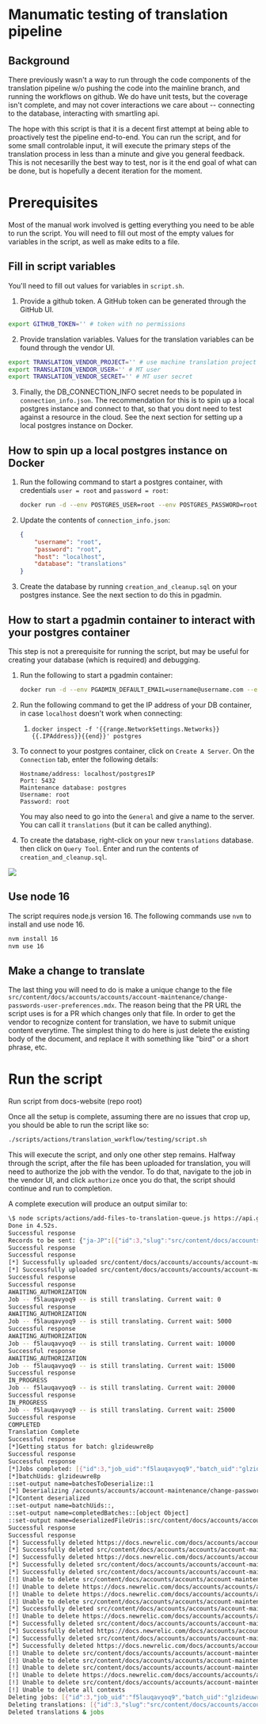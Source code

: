 # Manumatic testing of translation pipeline

## Background

There previously wasn't a way to run through the code components of the translation pipeline w/o pushing the code into the mainline branch, and running the workflows on github. We do have unit tests, but the coverage isn't complete, and may not cover interactions we care about -- connecting to the database, interacting with smartling api. 

The hope with this script is that it is a decent first attempt at being able to proactively test the pipeline end-to-end. You can run the script, and for some small controlable input, it will execute the primary steps of the translation process in less than a minute and give you general feedback. This is not necesarilly the best way to test, nor is it the end goal of what can be done, but is hopefully a decent iteration for the moment.

# Prerequisites

Most of the manual work involved is getting everything you need to be able to run the script. You will need to fill out most of the empty values for variables in the script, as well as make edits to a file.

## Fill in script variables

You'll need to fill out values for variables in `script.sh`.

1. Provide a github token. A GitHub token can be generated through the GitHub UI. 

  ```sh
  export GITHUB_TOKEN='' # token with no permissions
  ```

2. Provide translation variables. Values for the translation variables can be found through the vendor UI.

  ```sh
  export TRANSLATION_VENDOR_PROJECT='' # use machine translation project
  export TRANSLATION_VENDOR_USER='' # MT user
  export TRANSLATION_VENDOR_SECRET='' # MT user secret
  ```


3. Finally, the DB_CONNECTION_INFO secret needs to be populated in `connection_info.json`. The recommendation for this is to spin up a local postgres instance and connect to that, so that you dont need to test against a resource in the cloud. See the next section for setting up a local postgres instance on Docker. 

## How to spin up a local postgres instance on Docker

1. Run the following command to start a postgres container, with credentials  `user = root` and `password = root`:
    ```bash
    docker run -d --env POSTGRES_USER=root --env POSTGRES_PASSWORD=root --env POSTGRES_DB=translations --name postgres -p 5432:5432 postgres
    ```

2. Update the contents of `connection_info.json`:

    ```JSON
    {
        "username": "root",
        "password": "root",
        "host": "localhost",
        "database": "translations"
    }
    ```
3. Create the database by running `creation_and_cleanup.sql` on your postgres instance. See the next section to do this in pgadmin.

## How to start a pgadmin container to interact with your postgres container

This step is not a prerequisite for running the script, but may be useful for creating your database (which is required) and debugging. 

1. Run the following to start a pgadmin container:
    ```bash
    docker run -d --env PGADMIN_DEFAULT_EMAIL=username@username.com --env PGADMIN_DEFAULT_PASSWORD=password --name pgadmin -p 8080:80 -p 8081:443 dpage/pgadmin4
    ```
2. Run the following command to get the IP address of your DB container, in case `localhost` doesn't work when connecting:
   1. `docker inspect -f '{{range.NetworkSettings.Networks}}{{.IPAddress}}{{end}}' postgres`
  
3. To connect to your postgres container, click on `Create A Server`. On the `Connection` tab, enter the following details: 
    ```
    Hostname/address: localhost/postgresIP
    Port: 5432
    Maintenance database: postgres
    Username: root
    Password: root
    ```
    You may also need to go into the `General` and give a name to the server. You can call it `translations` (but it can be called anything).


4. To create the database, right-click on your new `translations` database. then click on `Query Tool`. Enter and run the contents of `creation_and_cleanup.sql`.

![](https://github.com/newrelic/docs-website/blob/feature/machine-translation/scripts/actions/translation_workflow/testing/pgadmin_query.png)

## Use node 16
The script requires node.js version 16. The following commands use `nvm` to install and use node 16.
  ```bash
  nvm install 16
  nvm use 16
  ```

## Make a change to translate
The last thing you will need to do is make a unique change to the file `src/content/docs/accounts/accounts/account-maintenance/change-passwords-user-preferences.mdx`. The reason being that the PR URL the script uses is for a PR which changes only that file. In order to get the vendor to recognize content for translation, we have to submit unique content everytime. The simplest thing to do here is just delete the existing body of the document, and replace it with something like "bird" or a short phrase, etc.


# Run the script

Run script from docs-website (repo root)

Once all the setup is complete, assuming there are no issues that crop up, you should be able to run the script like so:
```sh
./scripts/actions/translation_workflow/testing/script.sh
```

This will execute the script, and only one other step remains. Halfway through the script, after the file has been uploaded for translation, you will need to authorize the job with the vendor. To do that, navigate to the job in the vendor UI, and click `authorize` once you do that, the script should continue and run to completion.

A complete execution will produce an output similar to:
```sh
\$ node scripts/actions/add-files-to-translation-queue.js https://api.github.com/repos/newrelic/docs-website/pulls/3271/files
Done in 4.52s.
Successful response
Records to be sent: {"ja-JP":[{"id":3,"slug":"src/content/docs/accounts/accounts/account-maintenance/change-passwords-user-preferences.mdx","status":"PENDING","locale":"ja-JP","date_created":"2021-07-29T15:10:14.534Z","date_modified":"2021-07-29T15:10:14.534Z"}]}
Successful response
Successful response
[*] Successfully uploaded src/content/docs/accounts/accounts/account-maintenance/change-passwords-user-preferences.mdx.
[*] Successfully uploaded src/content/docs/accounts/accounts/account-maintenance/change-passwords-user-preferences.mdx context.
Successful response
Successful response
AWAITING_AUTHORIZATION
Job -- f5lauqavyoq9 -- is still translating. Current wait: 0
Successful response
AWAITING_AUTHORIZATION
Job -- f5lauqavyoq9 -- is still translating. Current wait: 5000
Successful response
AWAITING_AUTHORIZATION
Job -- f5lauqavyoq9 -- is still translating. Current wait: 10000
Successful response
AWAITING_AUTHORIZATION
Job -- f5lauqavyoq9 -- is still translating. Current wait: 15000
Successful response
IN_PROGRESS
Job -- f5lauqavyoq9 -- is still translating. Current wait: 20000
Successful response
IN_PROGRESS
Job -- f5lauqavyoq9 -- is still translating. Current wait: 25000
Successful response
COMPLETED
Translation Complete
Successful response
[*]Getting status for batch: glzideuwre8p
Successful response
Successful response
[*]Jobs completed: [{"id":3,"job_uid":"f5lauqavyoq9","batch_uid":"glzideuwre8p","status":"COMPLETED","locale":"ja-JP","date_created":"2021-07-29T15:10:22.543Z","date_modified":"2021-07-29T15:11:22.979Z"}][*]1 batches ready to be deserialized
[*]batchUids: glzideuwre8p
::set-output name=batchesToDeserialize::1
[*] Deserializing /accounts/accounts/account-maintenance/change-passwords-user-preferences
[*]Content deserialized
::set-output name=batchUids::,
::set-output name=completedBatches::[object Object]
::set-output name=deserializedFileUris::src/content/docs/accounts/accounts/account-maintenance/change-passwords-user-preferences.mdx
Successful response
Successful response
[*] Successfully deleted https://docs.newrelic.com/docs/accounts/accounts/account-maintenance/change-passwords-user-preferences context.
[*] Successfully deleted src/content/docs/accounts/accounts/account-maintenance/change-passwords-user-preferences.mdx context.
[*] Successfully deleted https://docs.newrelic.com/docs/accounts/accounts/account-maintenance/change-passwords-user-preferences context.
[*] Successfully deleted src/content/docs/accounts/accounts/account-maintenance/change-passwords-user-preferences.mdx context.
[*] Successfully deleted src/content/docs/accounts/accounts/account-maintenance/change-passwords-user-preferences.mdx context.
[!] Unable to delete src/content/docs/accounts/accounts/account-maintenance/change-passwords-user-preferences.mdx context.
[!] Unable to delete https://docs.newrelic.com/docs/accounts/accounts/account-maintenance/change-passwords-user-preferences context.
[!] Unable to delete https://docs.newrelic.com/docs/accounts/accounts/account-maintenance/change-passwords-user-preferences context.
[!] Unable to delete src/content/docs/accounts/accounts/account-maintenance/change-passwords-user-preferences.mdx context.
[*] Successfully deleted src/content/docs/accounts/accounts/account-maintenance/change-passwords-user-preferences.mdx context.
[!] Unable to delete https://docs.newrelic.com/docs/accounts/accounts/account-maintenance/change-passwords-user-preferences context.
[*] Successfully deleted src/content/docs/accounts/accounts/account-maintenance/change-passwords-user-preferences.mdx context.
[*] Successfully deleted https://docs.newrelic.com/docs/accounts/accounts/account-maintenance/change-passwords-user-preferences context.
[*] Successfully deleted src/content/docs/accounts/accounts/account-maintenance/change-passwords-user-preferences.mdx context.
[*] Successfully deleted https://docs.newrelic.com/docs/accounts/accounts/account-maintenance/change-passwords-user-preferences context.
[!] Unable to delete src/content/docs/accounts/accounts/account-maintenance/change-passwords-user-preferences.mdx context.
[!] Unable to delete src/content/docs/accounts/accounts/account-maintenance/change-passwords-user-preferences.mdx context.
[!] Unable to delete src/content/docs/accounts/accounts/account-maintenance/change-passwords-user-preferences.mdx context.
[!] Unable to delete https://docs.newrelic.com/docs/accounts/accounts/account-maintenance/change-passwords-user-preferences context.
[!] Unable to delete src/content/docs/accounts/accounts/account-maintenance/change-passwords-user-preferences.mdx context.
[!] Unable to delete all contexts
Deleting jobs: [{"id":3,"job_uid":"f5lauqavyoq9","batch_uid":"glzideuwre8p","status":"COMPLETED","locale":"ja-JP","date_created":"2021-07-29T15:10:22.543Z","date_modified":"2021-07-29T15:11:22.979Z"}]
Deleting translations: [{"id":3,"slug":"src/content/docs/accounts/accounts/account-maintenance/change-passwords-user-preferences.mdx","status":"COMPLETED","locale":"ja-JP","date_created":"2021-07-29T15:10:14.534Z","date_modified":"2021-07-29T15:11:23.643Z"}]
Deleted translations & jobs
```
